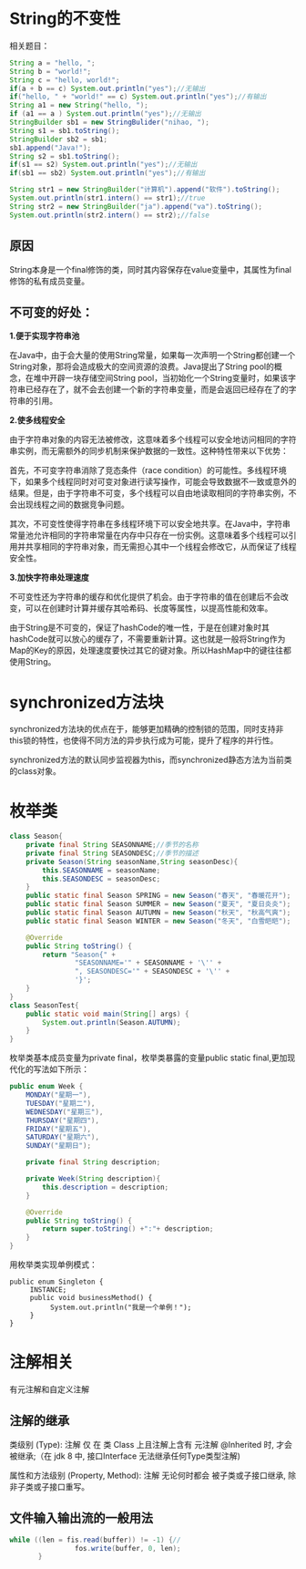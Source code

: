 # String的不变性
相关题目：
```java
String a = "hello, ";
String b = "world!";
String c = "hello, world!";
if(a + b == c) System.out.println("yes");//无输出
if("hello, " + "world!" == c) System.out.println("yes");//有输出
String a1 = new String("hello, ");
if (a1 == a ) System.out.println("yes");//无输出
StringBuilder sb1 = new StringBulider("nihao, ");
String s1 = sb1.toString();
StringBuilder sb2 = sb1;
sb1.append("Java!");
String s2 = sb1.toString();
if(s1 == s2) System.out.println("yes");//无输出
if(sb1 == sb2) System.out.println("yes");//有输出

String str1 = new StringBuilder("计算机").append("软件").toString();
System.out.println(str1.intern() == str1);//true
String str2 = new StringBuilder("ja").append("va").toString();
System.out.println(str2.intern() == str2);//false
```
## 原因
String本身是一个final修饰的类，同时其内容保存在value变量中，其属性为final修饰的私有成员变量。

## 不可变的好处：
**1.便于实现字符串池**

在Java中，由于会大量的使用String常量，如果每一次声明一个String都创建一个String对象，那将会造成极大的空间资源的浪费。Java提出了String pool的概念，在堆中开辟一块存储空间String pool，当初始化一个String变量时，如果该字符串已经存在了，就不会去创建一个新的字符串变量，而是会返回已经存在了的字符串的引用。

**2.使多线程安全**

由于字符串对象的内容无法被修改，这意味着多个线程可以安全地访问相同的字符串实例，而无需额外的同步机制来保护数据的一致性。这种特性带来以下优势：

首先，不可变字符串消除了竞态条件（race condition）的可能性。多线程环境下，如果多个线程同时对可变对象进行读写操作，可能会导致数据不一致或意外的结果。但是，由于字符串不可变，多个线程可以自由地读取相同的字符串实例，不会出现线程之间的数据竞争问题。

其次，不可变性使得字符串在多线程环境下可以安全地共享。在Java中，字符串常量池允许相同的字符串常量在内存中只存在一份实例。这意味着多个线程可以引用并共享相同的字符串对象，而无需担心其中一个线程会修改它，从而保证了线程安全性。

**3.加快字符串处理速度**

不可变性还为字符串的缓存和优化提供了机会。由于字符串的值在创建后不会改变，可以在创建时计算并缓存其哈希码、长度等属性，以提高性能和效率。

由于String是不可变的，保证了hashCode的唯一性，于是在创建对象时其hashCode就可以放心的缓存了，不需要重新计算。这也就是一般将String作为Map的Key的原因，处理速度要快过其它的键对象。所以HashMap中的键往往都使用String。

# synchronized方法块
synchronized方法块的优点在于，能够更加精确的控制锁的范围，同时支持非this锁的特性，也使得不同方法的异步执行成为可能，提升了程序的并行性。

synchronized方法的默认同步监视器为this，而synchronized静态方法为当前类的class对象。

# 枚举类
```java
class Season{
    private final String SEASONNAME;//季节的名称
    private final String SEASONDESC;//季节的描述
    private Season(String seasonName,String seasonDesc){
        this.SEASONNAME = seasonName;
        this.SEASONDESC = seasonDesc;
    }
    public static final Season SPRING = new Season("春天", "春暖花开");
    public static final Season SUMMER = new Season("夏天", "夏日炎炎");
    public static final Season AUTUMN = new Season("秋天", "秋高气爽");
    public static final Season WINTER = new Season("冬天", "白雪皑皑");

    @Override
    public String toString() {
        return "Season{" +
                "SEASONNAME='" + SEASONNAME + '\'' +
                ", SEASONDESC='" + SEASONDESC + '\'' +
                '}';
    }
}
class SeasonTest{
    public static void main(String[] args) {
        System.out.println(Season.AUTUMN);
    }
}
```
枚举类基本成员变量为private final，枚举类暴露的变量public static final,更加现代化的写法如下所示：
```java
public enum Week {
    MONDAY("星期一"),
    TUESDAY("星期二"),
    WEDNESDAY("星期三"),
    THURSDAY("星期四"),
    FRIDAY("星期五"),
    SATURDAY("星期六"),
    SUNDAY("星期日");

    private final String description;

    private Week(String description){
        this.description = description;
    }

    @Override
    public String toString() {
        return super.toString() +":"+ description;
    }
}
```
用枚举类实现单例模式：
```
public enum Singleton {
     INSTANCE;
     public void businessMethod() {
          System.out.println("我是一个单例！");
     }
}
```
# 注解相关
有元注解和自定义注解
## 注解的继承
类级别 (Type): 注解 仅 在 类 Class 上且注解上含有 元注解 @Inherited 时, 才会被继承;（在 jdk 8 中, 接口Interface 无法继承任何Type类型注解)

属性和方法级别 (Property, Method): 注解 无论何时都会 被子类或子接口继承, 除非子类或子接口重写。

## 文件输入输出流的一般用法
```java
while ((len = fis.read(buffer)) != -1) {//
                fos.write(buffer, 0, len);
       }
```